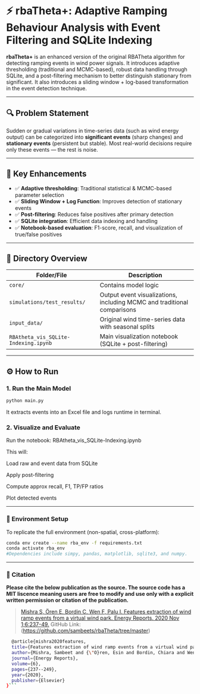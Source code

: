 # ⚡ rbaTheta+: Adaptive Ramping Behaviour Analysis with Event Filtering and SQLite Indexing

**rbaTheta+** is an enhanced version of the original RBATheta algorithm for detecting ramping events in wind power signals. It introduces adaptive thresholding (traditional and MCMC-based), robust data handling through SQLite, and a post-filtering mechanism to better distinguish stationary from significant. It also introduces a sliding window + log-based transformation in the event detection technique.

---

## 🔍 Problem Statement

Sudden or gradual variations in time-series data (such as wind energy output) can be categorized into **significant events** (sharp changes) and **stationary events** (persistent but stable). Most real-world decisions require only these events — the rest is noise.

---

## 🧠 Key Enhancements

- ✅ **Adaptive thresholding**: Traditional statistical & MCMC-based parameter selection  
- ✅ **Sliding Window + Log Function**: Improves detection of stationary events  
- ✅ **Post-filtering**: Reduces false positives after primary detection  
- ✅ **SQLite integration**: Efficient data indexing and handling  
- ✅ **Notebook-based evaluation**: F1-score, recall, and visualization of true/false positives

---

## 📁 Directory Overview

| Folder/File | Description |
|-------------|-------------|
| `core/` | Contains model logic |
| `simulations/test_results/` | Output event visualizations, including MCMC and traditional comparisons |
| `input_data/` | Original wind time-series data with seasonal splits |
| `RBAtheta_vis_SQLite-Indexing.ipynb` | Main visualization notebook (SQLite + post-filtering) |

---

## ⚙️ How to Run

### 1. Run the Main Model

```bash
python main.py
```

It extracts events into an Excel file and logs runtime in terminal.

### 2. Visualize and Evaluate
Run the notebook: RBAtheta_vis_SQLite-Indexing.ipynb 

This will:

Load raw and event data from SQLite

Apply post-filtering

Compute approx recall, F1, TP/FP ratios

Plot detected events

---

### 🧪 Environment Setup
To replicate the full environment (non-spatial, cross-platform):

```bash
conda env create --name rba_env -f requirements.txt
conda activate rba_env
#Dependencies include simpy, pandas, matplotlib, sqlite3, and numpy.
```

---

### 📝 Citation

**Please cite the below publication as the source. The source code has a MIT liscence meaning users are free to modify and use only with a explicit written permission or citation of the publication.**

> [Mishra S, Ören E, Bordin C, Wen F, Palu I. Features extraction of wind ramp events from a virtual wind park. Energy Reports. 2020 Nov 1;6:237-49.](https://doi.org/10.1016/j.egyr.2020.08.047)
> GitHub Link: (https://github.com/sambeets/rbaTheta/tree/master)

```bash
  @article{mishra2020features,
  title={Features extraction of wind ramp events from a virtual wind park},
  author={Mishra, Sambeet and {\"O}ren, Esin and Bordin, Chiara and Wen, Fushuan and Palu, Ivo},
  journal={Energy Reports},
  volume={6},
  pages={237--249},
  year={2020},
  publisher={Elsevier}
}```
